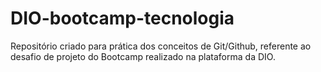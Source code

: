 # DIO-bootcamp-tecnologia
Repositório criado para prática dos conceitos de Git/Github, referente ao desafio de projeto do Bootcamp realizado na plataforma da DIO.
